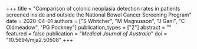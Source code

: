 +++
title = "Comparison of colonic neoplasia detection rates in patients screened inside and outside the National Bowel Cancer Screening Program"
date = 2020-04-01
authors = ["S Whitcher", "M Magnusson", "J Gani", "C Oldmeadow", "PG Pockney"]
publication_types = ["2"]
abstract = ""
featured = false
publication = "*Medical Journal of Australia*"
doi = "10.5694/mja2.50508"
+++

